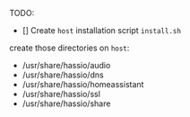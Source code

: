 TODO:

- [] Create `host` installation script `install.sh`

create those directories on `host`:
- /usr/share/hassio/audio
- /usr/share/hassio/dns
- /usr/share/hassio/homeassistant
- /usr/share/hassio/ssl
- /usr/share/hassio/share
